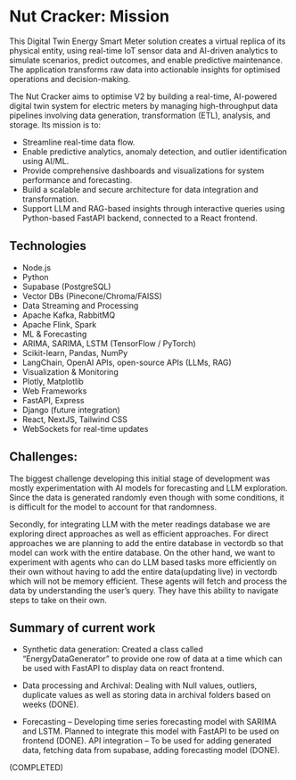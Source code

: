 # Nut Cracker:  Mission

This Digital Twin Energy Smart Meter solution creates a virtual replica of its physical entity, using real-time IoT sensor data and AI-driven analytics to simulate scenarios, predict outcomes, and enable predictive maintenance. The application transforms raw data into actionable insights for optimised operations and decision-making.

The Nut Cracker aims to optimise V2 by building a real-time, AI-powered digital twin system for electric meters by managing high-throughput data pipelines involving data generation, transformation (ETL), analysis, and storage. Its mission is to:
- Streamline real-time data flow.
- Enable predictive analytics, anomaly detection, and outlier identification using AI/ML.
- Provide comprehensive dashboards and visualizations for system performance and forecasting.
- Build a scalable and secure architecture for data integration and transformation.
- Support LLM and RAG-based insights through interactive queries using Python-based FastAPI backend, connected to a React frontend.

## Technologies 

- Node.js
- Python 
- Supabase (PostgreSQL)
- Vector DBs (Pinecone/Chroma/FAISS)
- Data Streaming and Processing
- Apache Kafka, RabbitMQ
- Apache Flink, Spark
- ML & Forecasting
- ARIMA, SARIMA, LSTM (TensorFlow / PyTorch)
- Scikit-learn, Pandas, NumPy
- LangChain, OpenAI APIs, open-source APIs (LLMs, RAG)
- Visualization & Monitoring
- Plotly, Matplotlib
- Web Frameworks
- FastAPI, Express 
- Django (future integration)
- React, NextJS, Tailwind CSS
- WebSockets for real-time updates

## Challenges:
The biggest challenge developing this initial stage of development was mostly experimentation with AI models for forecasting and LLM exploration. 
Since the data is generated randomly even though with some conditions, it is difficult for the model to account for that randomness.

Secondly, for integrating LLM with the meter readings database we are exploring direct approaches as well as efficient approaches. For direct approaches we are planning to add the entire database in vectordb so that model can work with the entire database. On the other hand, we want to experiment with agents who can do LLM based tasks more efficiently on their own without having to add the entire data(updating live) in vectordb which will not be memory efficient. These agents will fetch and process the data by understanding the user’s query. They have this ability to navigate steps to take on their own.

## Summary of current work 

- Synthetic data generation: Created a class called “EnergyDataGenerator” to provide one row of data at a time which can be used with FastAPI to display data on react frontend.

- Data processing and Archival: Dealing with Null values, outliers, duplicate values as well as storing data in archival folders based on weeks (DONE).

- Forecasting – Developing time series forecasting model with SARIMA and LSTM. Planned to integrate this model with FastAPI to be used on frontend (DONE).
API integration – To be used for adding generated data, fetching data from supabase, adding forecasting model (DONE).

(COMPLETED)
